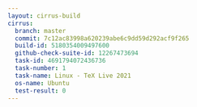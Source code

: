 ```yaml
---
layout: cirrus-build
cirrus:
  branch: master
  commit: 7c12ac83998a620239abe6c9dd59d292acf9f265
  build-id: 5180354009497600
  github-check-suite-id: 12267473694
  task-id: 4691794072436736
  task-number: 1
  task-name: Linux - TeX Live 2021
  os-name: Ubuntu
  test-result: 0
---
```

